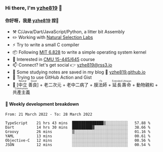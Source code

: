 ### Hi there, I'm [yzhe819](https://github.com/yzhe819) 👋

#### 你好呀，我是 [yzhe819](https://github.com/yzhe819) 捏👋

- :hammer_and_pick: C/Java/Dart/JavaScript/Python, a litter bit Assembly
- :pencil2: Working with [Natural Selection Labs](https://github.com/NaturalSelectionLabs)
- ⚡ Try to write a small C compiler
- 📦 Following [MIT 6.828](https://pdos.csail.mit.edu/6.828/2018/overview.html) to write a simple operating system kernel
- 🧪 Interested in [CMU 15-445/645](https://15445.courses.cs.cmu.edu/fall2020/) course
- 📫 Connect? let's get social 👉 yzhe819@rss3.io
- :scroll: Some studying notes are saved in my blog :space_invader: [yzhe819.github.io](https://yzhe819.github.io/)
- 🌟 Trying to use GitHub Action and Gist
- 🔑 <ruby>[中立 善良]<rp>（</rp><rt>Neutral Good</rt><rp>）</rp></ruby> + 老二次元 + 老中二病了 + <ruby>膜法師<rp>（</rp><rt>+1s</rt><rp>）</rp></ruby> + <ruby>延長壽命<rp>（</rp><rt>Extended Lifespan</rt><rp>）</rp></ruby> + 動物親和 + <ruby>共產主義<rp>（</rp><rt>Communism</rt><rp>）</rp></ruby>



#### 📝 Weekly development breakdown

<!--START_SECTION:waka-->

```text
From: 21 March 2022 - To: 28 March 2022

TypeScript    21 hrs 43 mins  ██████████████▒░░░░░░░░░░   57.88 %
Dart          14 hrs 30 mins  █████████▓░░░░░░░░░░░░░░░   38.66 %
Groovy        26 mins         ▒░░░░░░░░░░░░░░░░░░░░░░░░   01.16 %
YAML          13 mins         ░░░░░░░░░░░░░░░░░░░░░░░░░   00.61 %
Objective-C   12 mins         ░░░░░░░░░░░░░░░░░░░░░░░░░   00.56 %
JSON          12 mins         ░░░░░░░░░░░░░░░░░░░░░░░░░   00.54 %
```

<!--END_SECTION:waka-->



